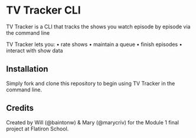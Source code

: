# TV Tracker CLI

TV Tracker is a CLI that tracks the shows you watch episode by episode via the command line

TV Tracker lets you:
  • rate shows
  • maintain a queue
  • finish episodes
  • interact with show data

## Installation
Simply fork and clone this repository to begin using TV Tracker in the command line.


## Credits
Created by Will (@baintonw) & Mary (@marycriv) for the Module 1 final project at Flatiron School.
